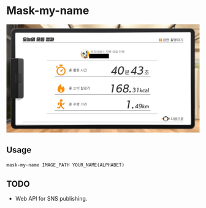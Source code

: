 # Mask-my-name
![](screenshot.jpg)

## Usage
<code>mask-my-name IMAGE_PATH YOUR_NAME(ALPHABET)</code>

## TODO
* Web API for SNS publishing.
